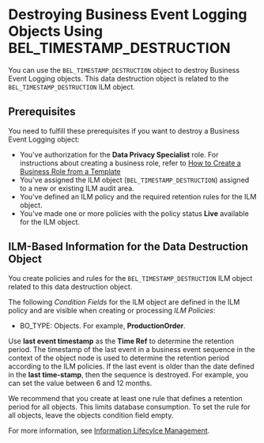 <!-- loio4005b2f880604f43a88ca796b04620a7 -->

# Destroying Business Event Logging Objects Using BEL\_TIMESTAMP\_DESTRUCTION

You can use the `BEL_TIMESTAMP_DESTRUCTION` object to destroy Business Event Logging objects. This data destruction object is related to the `BEL_TIMESTAMP_DESTRUCTION` ILM object.



<a name="loio4005b2f880604f43a88ca796b04620a7__section_ftx_z52_yqb"/>

## Prerequisites

You need to fulfill these prerequisites if you want to destroy a Business Event Logging object:

-   You've authorization for the **Data Privacy Specialist** role. For instructions about creating a business role, refer to [How to Create a Business Role from a Template](how-to-create-a-business-role-from-a-template-ec310a8.md)
-   You've assigned the ILM object \(`BEL_TIMESTAMP_DESTRUCTION`\) assigned to a new or existing ILM audit area.
-   You've defined an ILM policy and the required retention rules for the ILM object.
-   You've made one or more policies with the policy status **Live** available for the ILM object.



<a name="loio4005b2f880604f43a88ca796b04620a7__section_qhb_hv2_yqb"/>

## ILM-Based Information for the Data Destruction Object

You create policies and rules for the `BEL_TIMESTAMP_DESTRUCTION` ILM object related to this data destruction object.

The following *Condition Fields* for the ILM object are defined in the ILM policy and are visible when creating or processing *ILM Policies*:

-   BO\_TYPE: Objects. For example, **ProductionOrder**.

Use **last event timestamp** as the **Time Ref** to determine the retention period. The timestamp of the last event in a business event sequence in the context of the object node is used to determine the retention period according to the ILM policies. If the last event is older than the date defined in the **last time-stamp**, then the sequence is destroyed. For example, you can set the value between 6 and 12 months.

We recommend that you create at least one rule that defines a retention period for all objects. This limits database consumption. To set the rule for all objects, leave the objects condition field empty.

For more information, see [Information Lifecylce Management](https://help.sap.com/docs/SAP_S4HANA_CLOUD/a630d57fc5004c6383e7a81efee7a8bb/3c9d33dde6154f71863f994262a584fd.html).

